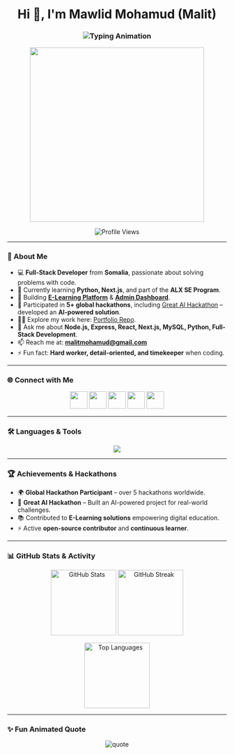 <!-- Intro with typing animation -->
<h1 align="center">Hi 👋, I'm Mawlid Mohamud (Malit)</h1>
<h3 align="center">
  <img src="https://readme-typing-svg.herokuapp.com?font=Fira+Code&size=22&pause=1000&color=0e75b6&width=650&lines=Full-Stack+Developer+%7C+AI+Innovator;Passionate+about+Coding+%26+Problem+Solving;Hackathon+Participant+%7C+Global+Learner;Always+Learning+%7C+Always+Building;Turning+Ideas+Into+Reality" alt="Typing Animation" />
</h3>

<!-- Profile GIF -->
<p align="center">
  <img src="https://cdn.dribbble.com/users/1162077/screenshots/3848914/programmer.gif" width="400px"/>
</p>

<p align="center"> 
  <img src="https://komarev.com/ghpvc/?username=mawlid1431&label=Profile%20Views&color=0e75b6&style=flat-square" alt="Profile Views" />
</p>

---

### 🚀 About Me  
- 💻 **Full-Stack Developer** from **Somalia**, passionate about solving problems with code.  
- 🌱 Currently learning **Python, Next.js**, and part of the **ALX SE Program**.  
- 🔭 Building [**E-Learning Platform**](https://deh-frontend-dckr.vercel.app/) & [**Admin Dashboard**](https://deh-admin-dashboard-mawlid1431s-projects.vercel.app/).  
- 🎯 Participated in **5+ global hackathons**, including [Great AI Hackathon](https://greataihackathon.com/) – developed an **AI-powered solution**.  
- 👨‍💻 Explore my work here: [Portfolio Repo](https://github.com/mawlid1431/portfolio.git).  
- 💬 Ask me about **Node.js, Express, React, Next.js, MySQL, Python, Full-Stack Development**.  
- 📫 Reach me at: **malitmohamud@gmail.com**  
- ⚡ Fun fact: **Hard worker, detail-oriented, and timekeeper** when coding.  

---

### 🌐 Connect with Me  
<p align="center">
  <a href="https://twitter.com/malitfx1"><img src="https://skillicons.dev/icons?i=twitter" height="40"/></a>
  <a href="https://linkedin.com/in/mawliid-mohamud-8b7b6a189/"><img src="https://skillicons.dev/icons?i=linkedin" height="40"/></a>
  <a href="https://fb.com/maamo.ugaaso"><img src="https://skillicons.dev/icons?i=facebook" height="40"/></a>
  <a href="https://instagram.com/malitfx"><img src="https://skillicons.dev/icons?i=instagram" height="40"/></a>
  <a href="https://www.youtube.com/c/@malitfx321"><img src="https://skillicons.dev/icons?i=youtube" height="40"/></a>
</p>

---

### 🛠️ Languages & Tools  
<p align="center">
  <img src="https://skillicons.dev/icons?i=html,css,js,react,nextjs,nodejs,express,mysql,python,git,figma,heroku,photoshop,illustrator&perline=7" />
</p>

---

### 🏆 Achievements & Hackathons  
- 🌍 **Global Hackathon Participant** – over 5 hackathons worldwide.  
- 🧠 **Great AI Hackathon** – Built an AI-powered project for real-world challenges.  
- 📚 Contributed to **E-Learning solutions** empowering digital education.  
- ⚡ Active **open-source contributor** and **continuous learner**.  

---

### 📊 GitHub Stats & Activity  

<p align="center">
  <img src="https://github-readme-stats.vercel.app/api?username=mawlid1431&show_icons=true&theme=tokyonight" alt="GitHub Stats" height="150"/>
  <img src="https://github-readme-streak-stats.herokuapp.com/?user=mawlid1431&theme=tokyonight" alt="GitHub Streak" height="150"/>
</p>

<p align="center">
  <img src="https://github-readme-stats.vercel.app/api/top-langs?username=mawlid1431&show_icons=true&locale=en&layout=compact&theme=tokyonight" alt="Top Languages" height="150"/>
</p>

---

### ✨ Fun Animated Quote  
<p align="center">
  <img src="https://quotes-github-readme.vercel.app/api?type=horizontal&theme=tokyonight" alt="quote"/>
</p>
